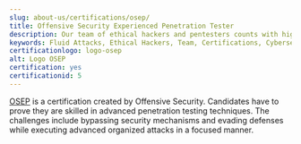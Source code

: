 ```yaml
---
slug: about-us/certifications/osep/
title: Offensive Security Experienced Penetration Tester
description: Our team of ethical hackers and pentesters counts with high certifications related to cybersecurity information.
keywords: Fluid Attacks, Ethical Hackers, Team, Certifications, Cybersecurity, Pentesters, Whitehat Hackers
certificationlogo: logo-osep
alt: Logo OSEP
certification: yes
certificationid: 5
---
```


[OSEP](https://www.offensive-security.com/pen300-osep/)
is a certification created by Offensive Security.
Candidates have to prove
they are skilled in advanced penetration testing techniques.
The challenges include bypassing security mechanisms and evading defenses
while executing advanced organized attacks in a focused manner.
